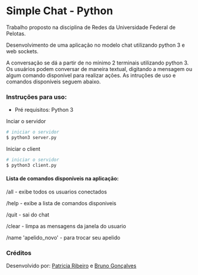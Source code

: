 # Simple Chat - Python

Trabalho proposto na disciplina de Redes da Universidade Federal de Pelotas.

Desenvolvimento de uma aplicação no modelo chat utilizando python 3 e web sockets.

A conversação se dá a partir de no mínimo 2 terminais utilizando python 3. Os usuários podem conversar de maneira textual, digitando a mensagem ou algum comando disponível para realizar ações. As intruções de uso e comandos disponíveis seguem abaixo.


### Instruções para uso: 

* Pré requisitos: Python 3

Inciar o servidor
```bash
# iniciar o servidor
$ python3 server.py
```

Iniciar o client
```bash
# iniciar o servidor
$ python3 client.py
```


#### Lista de comandos disponíveis na aplicação:
/all -	exibe todos os usuarios conectados

/help - exibe a lista de comandos disponiveis

/quit - sai do chat

/clear - limpa as mensagens da janela do usuario

/name 'apelido_novo' - para trocar seu apelido

### Créditos

Desenvolvido por: [Patricia Ribeiro](https://github.com/pm-ribeiro) e [Bruno Gonçalves](https://github.com/goncalvesbruno)
